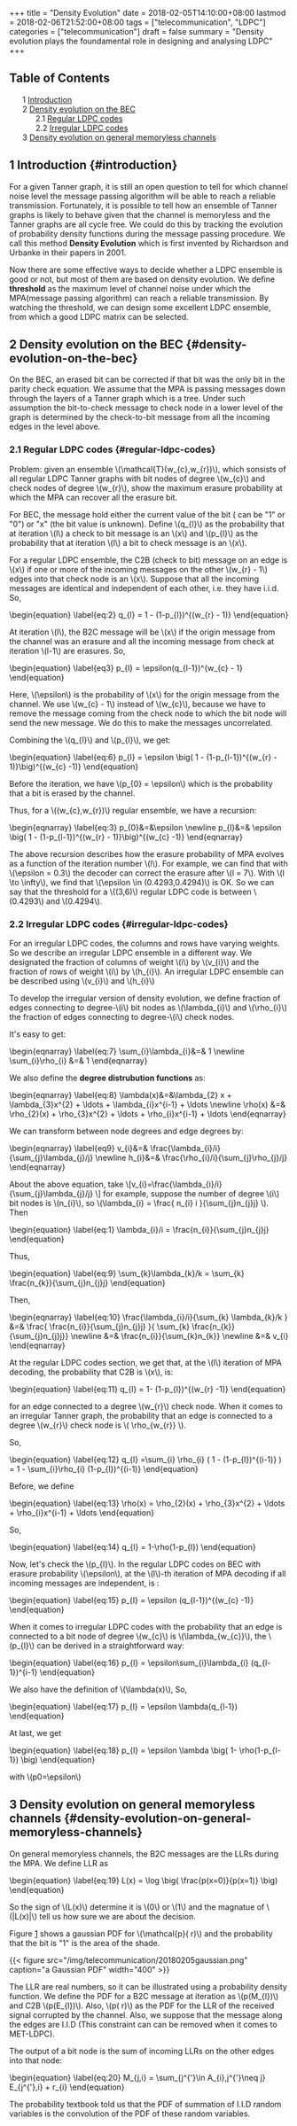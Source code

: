 +++
title = "Density Evolution"
date = 2018-02-05T14:10:00+08:00
lastmod = 2018-02-06T21:52:00+08:00
tags = ["telecommunication", "LDPC"]
categories = ["telecommunication"]
draft = false
summary = "Density evolution plays the foundamental role in designing and analysing LDPC"
+++

<style>
  .ox-hugo-toc ul {
    list-style: none;
  }
</style>
<div class="ox-hugo-toc toc">
<div></div>

## Table of Contents

- <span class="section-num">1</span> [Introduction](#introduction)
- <span class="section-num">2</span> [Density evolution on the BEC](#density-evolution-on-the-bec)
    - <span class="section-num">2.1</span> [Regular LDPC codes](#regular-ldpc-codes)
    - <span class="section-num">2.2</span> [Irregular LDPC codes](#irregular-ldpc-codes)
- <span class="section-num">3</span> [Density evolution on general memoryless channels](#density-evolution-on-general-memoryless-channels)
</div>
<!--endtoc-->


## <span class="section-num">1</span> Introduction {#introduction}



For a given Tanner graph, it is still an open question to tell for which channel
noise level the message passing algorithm will be able to reach a reliable
transmission. Fortunately, it is possible to tell how an ensemble of Tanner
graphs is likely to behave given that the channel is memoryless and the Tanner
graphs are all cycle free. We could do this by tracking the evolution of
probability density functions during the message passing procedure. We call this
method **Density Evolution** which is first invented by Richardson and Urbanke in
their papers in 2001.

Now there are some effective ways to decide whether a LDPC ensemble is good or
not, but most of them are based on density evolution. We define **threshold** as
the maximum level of channel noise under which the MPA(message passing
algorithm) can reach a reliable transmission. By watching the threshold, we can
design some excellent LDPC ensemble, from which a good LDPC matrix can be
selected.


## <span class="section-num">2</span> Density evolution on the BEC {#density-evolution-on-the-bec}



On the BEC, an erased bit can be corrected if that bit was the only bit in the
parity check equation. We assume that the MPA is passing messages down through
the layers of a Tanner graph which is a tree. Under such assumption the
bit-to-check message to check node in a lower level of the graph is determined
by the check-to-bit message from all the incoming edges in the level above.


### <span class="section-num">2.1</span> Regular LDPC codes {#regular-ldpc-codes}



Problem: given an ensemble \\(\mathcal{T}(w\_{c},w\_{r})\\), which sonsists of all
regular LDPC Tanner graphs with bit nodes of degree \\(w\_{c}\\) and check nodes of
degree \\(w\_{r}\\), show the maximum erasure probability at which the MPA can
recover all the erasure bit.

For BEC, the message hold either the current value of the bit ( can be "1" or
"0") or "x" (the bit value is unknown). Define \\(q\_{l}\\) as the probability that
at iteration \\(l\\) a check to bit message is an \\(x\\) and \\(p\_{l}\\) as the
probability that at iteration \\(l\\) a bit to check message is an \\(x\\).

For a regular LDPC ensemble, the C2B (check to bit) message on an edge is \\(x\\)
if one or more of the incoming messages on the other \\(w\_{r} - 1\\) edges into
that check node is an \\(x\\). Suppose that all the incoming messages are
identical and independent of each other, i.e. they have i.i.d. So,

\begin{equation}
\label{eq:2}
q\_{l} = 1 - (1-p\_{l})^{(w\_{r} - 1)}
\end{equation}

At iteration \\(l\\), the B2C message will be \\(x\\) if the origin message from the
channel was an erasure and all the incoming message from check at iteration
\\(l-1\\) are erasures. So,

\begin{equation}
\label{eq3}
p\_{l} = \epsilon(q\_{l-1})^{w\_{c} - 1}
\end{equation}

Here, \\(\epsilon\\) is the probability of \\(x\\) for the origin message from the
channel. We use \\(w\_{c} - 1\\) instead of \\(w\_{c}\\), because we have to remove
the message coming from the check node to which the bit node will send the new
message. We do this to make the messages uncorrelated.

Combining the \\(q\_{l}\\) and \\(p\_{l}\\), we get:

\begin{equation}
\label{eq:6}
p\_{l} = \epsilon \big( 1 - (1-p\_{l-1})^{(w\_{r} - 1)}\big)^{(w\_{c} -1)}
\end{equation}

Before the iteration, we have \\(p\_{0} = \epsilon\\) which is the probability that
a bit is erased by the channel.

Thus, for a \\((w\_{c},w\_{r})\\) regular ensemble, we have a recursion:

\begin{eqnarray}
\label{eq:3}
p\_{0}&=&\epsilon \newline
p\_{l}&=& \epsilon \big( 1 - (1-p\_{l-1})^{(w\_{r} - 1)}\big)^{(w\_{c} -1)}
\end{eqnarray}

The above recursion describes how the erasure probability of MPA evolves as a
function of the iteration number \\(l\\). For example, we can find that with
\\(\epsilon = 0.3\\) the decoder can correct the erasure after \\(l = 7\\). With \\(l
\to \infty\\), we find that \\(\epsilon \in (0.4293,0.4294)\\) is OK. So we can say
that the threshold for a \\((3,6)\\) regular LDPC code is between \\(0.4293\\) and
\\(0.4294\\).


### <span class="section-num">2.2</span> Irregular LDPC codes {#irregular-ldpc-codes}



For an irregular LDPC codes, the columns and rows have varying weights. So we
describe an irregular LDPC ensemble in a different way. We designated the
fraction of columns of weight \\(i\\) by \\(v\_{i}\\) and the fraction of rows of
weight \\(i\\) by \\(h\_{i}\\). An irregular LDPC ensemble can be described using
\\(v\_{i}\\) and \\(h\_{i}\\)

To develop the irregular version of density evolution, we define fraction of
edges connecting to degree-\\(i\\) bit nodes as \\(\lambda\_{i}\\) and \\(\rho\_{i}\\)
the fraction of edges connecting to degree-\\(i\\) check nodes.

It's easy to get:

\begin{eqnarray}
\label{eq:7}
\sum\_{i}\lambda\_{i}&=& 1 \newline
\sum\_{i}\rho\_{i} &=& 1
\end{eqnarray}

We also define the **degree distrubution functions** as:

\begin{eqnarray}
\label{eq:8}
\lambda(x)&=&\lambda\_{2} x + \lambda\_{3}x^{2} + \ldots + \lambda\_{i}x^{i-1} + \ldots \newline
\rho(x) &=& \rho\_{2}(x) + \rho\_{3}x^{2} + \ldots + \rho\_{i}x^{i-1} + \ldots
\end{eqnarray}

We can transform between node degrees and edge degrees by:

\begin{eqnarray}
\label{eq9}
v\_{i}&=& \frac{\lambda\_{i}/i}{\sum\_{j}\lambda\_{j}/j} \newline
h\_{i}&=& \frac{\rho\_{i}/i}{\sum\_{j}\rho\_{j}/j}
\end{eqnarray}

About the above equation, take
\\[v\_{i}=\frac{\lambda\_{i}/i}{\sum\_{j}\lambda\_{j}/j} \\] for example,
suppose the number of degree \\(i\\) bit nodes is \\(n\_{i}\\), so
\\(\lambda\_{i} = \frac{ n\_{i} i }{\sum\_{j}n\_{j}j} \\). Then

\begin{equation}
\label{eq:1}
\lambda\_{i}/i  = \frac{n\_{i}}{\sum\_{j}n\_{j}j}
\end{equation}

Thus,

\begin{equation}
\label{eq:9}
\sum\_{k}\lambda\_{k}/k = \sum\_{k} \frac{n\_{k}}{\sum\_{j}n\_{j}j}
\end{equation}

Then,

\begin{eqnarray}
\label{eq:10}
\frac{\lambda\_{i}/i}{\sum\_{k} \lambda\_{k}/k } &=& \frac{ \frac{n\_{i}}{\sum\_{j}n\_{j}j}  }{ \sum\_{k} \frac{n\_{k}}{\sum\_{j}n\_{j}j}} \newline
&=& \frac{n\_{i}}{\sum\_{k}n\_{k}} \newline
&=& v\_{i}
\end{eqnarray}

At the regular LDPC codes section, we get that, at the \\(l\\)
iteration of MPA decoding, the probability that C2B is \\(x\\), is:

\begin{equation}
\label{eq:11}
q\_{l} = 1- (1-p\_{l})^{(w\_{r} -1)}
\end{equation}

for an edge connected to a degree \\(w\_{r}\\) check node. When it comes
to an irregular Tanner graph, the probability that an edge is
connected to a degree \\(w\_{r}\\) check node is \\( \rho\_{w\_{r}} \\).

So,

\begin{equation}
\label{eq:12}
q\_{l} =\sum\_{i} \rho\_{i} ( 1 - (1-p\_{l})^{(i-1)} ) = 1 - \sum\_{i}\rho\_{i} (1-p\_{l})^{(i-1)}
\end{equation}

Before, we define

\begin{equation}
\label{eq:13}
\rho(x) = \rho\_{2}(x) + \rho\_{3}x^{2} + \ldots + \rho\_{i}x^{i-1} + \ldots
\end{equation}

So,

\begin{equation}
\label{eq:14}
q\_{l} = 1-\rho(1-p\_{l})
\end{equation}

Now, let's check the \\(p\_{l}\\). In the regular LDPC codes on BEC with
erasure probability \\(\epsilon\\), at the \\(l\\)-th iteration of MPA
decoding if all incoming messages are independent, is :

\begin{equation}
\label{eq:15}
p\_{l} = \epsilon (q\_{l-1})^{(w\_{c} -1)}
\end{equation}

When it comes to irregular LDPC codes with the probability that an
edge is connected to a bit node of degree \\(w\_{c}\\) is
\\(\lambda\_{w\_{c}}\\), the \\(p\_{l}\\) can be derived in a straightforward
way:

\begin{equation}
\label{eq:16}
p\_{l} = \epsilon\sum\_{i}\lambda\_{i} (q\_{l-1})^{i-1}
\end{equation}

We also have the definition of \\(\lambda(x)\\), So,

\begin{equation}
\label{eq:17}
p\_{l} = \epsilon \lambda(q\_{l-1})
\end{equation}

At last, we get

\begin{equation}
\label{eq:18}
p\_{l} = \epsilon \lambda \big( 1- \rho(1-p\_{l-1}) \big)
\end{equation}

with \\(p0=\epsilon\\)


## <span class="section-num">3</span> Density evolution on general memoryless channels {#density-evolution-on-general-memoryless-channels}



On general memoryless channels, the B2C messages are the LLRs during
the MPA. We define LLR as

\begin{equation}
\label{eq:19}
L(x) = \log \big( \frac{p(x=0)}{p(x=1)} \big)
\end{equation}

So the sign of \\(L(x)\\) determine it is \\(0\\) or \\(1\\) and the
magnatue of \\(|L(x)|\\) tell us how sure we are about the decision.

Figure [1](#org905f9b6) shows a gaussian PDF for
\\(\mathcal{p}( r)\\) and the probability that the bit is "1" is the area
of the shade.

<a id="org905f9b6"></a>
{{< figure src="/img/telecommunication/20180205gaussian.png" caption="a Gaussian PDF" width="400" >}}

The LLR are real numbers, so it can be illustrated using a probability
density function. We define the PDF for a B2C message at iteration as
\\(p(M\_{l})\\) and C2B \\(p(E\_{l})\\). Also, \\(p( r)\\) as the PDF for the
LLR of the received signal corrupted by the channel. Also, we suppose
that the message along the edges are I.I.D (This constraint can can
be removed when it comes to MET-LDPC).

The output of a bit node is the sum of incoming LLRs on the other
edges into that node:

\begin{equation}
\label{eq:20}
M\_{j,i} = \sum\_{j^{'}\in A\_{i},j^{'}\neq j} E\_{j^{'},i} + r\_{i}
\end{equation}

The probability textbook told us that the PDF of summation of I.I.D random
variables is the convolution of the PDF of these random variables.
